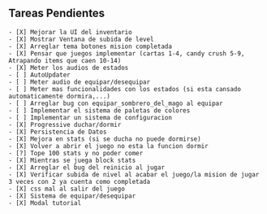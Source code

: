 ## Tareas Pendientes

    - [X] Mejorar la UI del inventario
    - [X] Mostrar Ventana de subida de level
    - [X] Arreglar tema botones mision completada
    - [X] Pensar que juegos implementar (cartas 1-4, candy crush 5-9, Atrapando items que caen 10-14)
    - [X] Meter los audios de estados
    - [ ] AutoUpdater
    - [ ] Meter audio de equipar/desequipar
    - [ ] Meter mas funcionalidades con los estados (si esta cansado automaticamente dormira,...)
    - [ ] Arreglar bug con equipar_sombrero_del_mago al equipar
    - [ ] Implementar el sistema de paletas de colores
    - [ ] Implementar un sistema de configuracion
    - [X] Progressive duchar/dormir
    - [X] Persistencia de Datos
    - [X] Mejora en stats (si se ducha no puede dormirse)
    - [X] Volver a abrir el juego no esta la funcion dormir
    - [?] Tope 100 stats y no poder comer
    - [X] Mientras se juega block stats
    - [X] Arreglar el bug del reinicio al jugar
    - [X] Verificar subida de nivel al acabar el juego/la mision de jugar 3 veces con 2 ya cuenta como completada
    - [X] css mal al salir del juego
    - [X] Sistema de equipar/desequipar
    - [X] Modal tutorial

